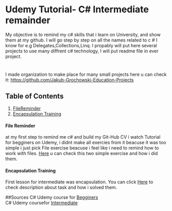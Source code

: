 # Udemy Tutorial- C# Intermediate remainder
My objective is to remind my c# skills that i learn on University, and show them at my github. I will go step by step on all the names related to c # I know for e.g Delegates,Collections,Linq. I propably will put here several projects to use many diffrent c# technology, I will put readme file in ever project.

#
I made organization to make place for many small projects here u can check it:
https://github.com/Jakub-Grochowski-Education-Projects

## Table of Contents
1. [FileReminder](https://github.com/Jakub-Grochowski-Education-Projects/FileReminderUdemy)
2. [Encapsulation Training](https://github.com/Jakub-Grochowski-Education-Projects/Basic_CSharp_Reminder)

#### File Reminder
at my first step to remind me c# and build my Git-Hub CV i watch Tutorial for begginers on Udemy, i didnt make all exercies from it beacuse it was too simple i just pick File exercise beacuse i feel like i need to remind how to work with files. [Here](https://github.com/Jakub-Grochowski-Education-Projects/FileReminderUdemy) u can check this two simple exercise and how i did them.

#### Encapsulation Training
First lesson for intermediate was encapsulation. You can click [Here](https://github.com/Jakub-Grochowski-Education-Projects/Basic_CSharp_Reminder) to check description about task and how i solved them.

##Sources
C# Udemy course for [Begginers](https://udemy.com/course/csharp-tutorial-for-beginners)  
C# Udemy coursefor [Intermediate](https://udemy.com/course/csharp-intermediate-classes-interfaces-and-oop)  

<!--
# Project Name
> Outline a brief description of your project.
> Live demo [_here_](https://www.example.com). <!-- If you have the project hosted somewhere, include the link here. -->

<!--
## Table of Contents
* [General Info](#general-information)
* [Technologies Used](#technologies-used)
* [Features](#features)
* [Screenshots](#screenshots)
* [Setup](#setup)
* [Usage](#usage)
* [Project Status](#project-status)
* [Room for Improvement](#room-for-improvement)
* [Acknowledgements](#acknowledgements)
* [Contact](#contact)
<!-- * [License](#license) -->

<!--
## General Information
- Provide general information about your project here.
- What problem does it (intend to) solve?
- What is the purpose of your project?
- Why did you undertake it?
<!-- You don't have to answer all the questions - just the ones relevant to your project. -->

<!--
## Technologies Used
- Tech 1 - version 1.0
- Tech 2 - version 2.0
- Tech 3 - version 3.0


## Features
List the ready features here:
- Awesome feature 1
- Awesome feature 2
- Awesome feature 3


## Screenshots
![Example screenshot](./img/screenshot.png)
<!-- If you have screenshots you'd like to share, include them here. -->

<!--
## Setup
What are the project requirements/dependencies? Where are they listed? A requirements.txt or a Pipfile.lock file perhaps? Where is it located?

Proceed to describe how to install / setup one's local environment / get started with the project.


## Usage
How does one go about using it?
Provide various use cases and code examples here.

`write-your-code-here`


## Project Status
Project is: _in progress_ / _complete_ / _no longer being worked on_. If you are no longer working on it, provide reasons why.


## Room for Improvement
Include areas you believe need improvement / could be improved. Also add TODOs for future development.

Room for improvement:
- Improvement to be done 1
- Improvement to be done 2

To do:
- Feature to be added 1
- Feature to be added 2


## Acknowledgements
Give credit here.
- This project was inspired by...
- This project was based on [this tutorial](https://www.example.com).
- Many thanks to...


## Contact
Created by [@flynerdpl](https://www.flynerd.pl/) - feel free to contact me!


<!-- Optional -->
<!-- ## License -->
<!-- This project is open source and available under the [... License](). -->

<!-- You don't have to include all sections - just the one's relevant to your project -->
